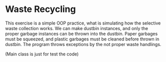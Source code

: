 # Waste Recycling

This exercise is a simple OOP practice, what is simulating how the selective waste collection works.
We can make dustbin instances, and only the proper garbage instances can be thrown into the dustbin.
Paper garbages must be squeezed, and plastic garbages must be cleaned before thrown in dustbin.
The program throws exceptions by the not proper waste handlings. 

(Main class is just for test the code)
